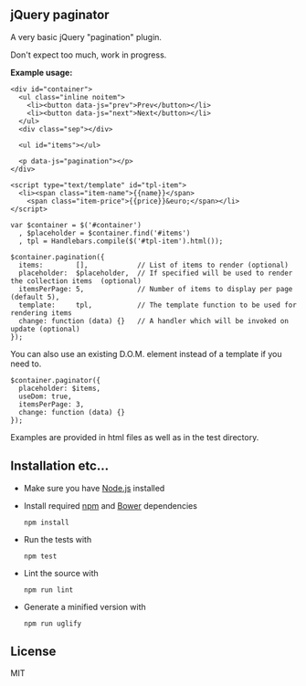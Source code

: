 jQuery paginator
----------------

A very basic jQuery "pagination" plugin.

Don't expect too much, work in progress.

**Example usage:**

```
<div id="container">
  <ul class="inline noitem">
    <li><button data-js="prev">Prev</button></li>
    <li><button data-js="next">Next</button></li>
  </ul>
  <div class="sep"></div>

  <ul id="items"></ul>

  <p data-js="pagination"></p>
</div>

<script type="text/template" id="tpl-item">
  <li><span class="item-name">{{name}}</span>
    <span class="item-price">{{price}}&euro;</span></li>
</script>
```


```
var $container = $('#container')
  , $placeholder = $container.find('#items')
  , tpl = Handlebars.compile($('#tpl-item').html());

$container.pagination({
  items:        [],            // List of items to render (optional)
  placeholder:  $placeholder,  // If specified will be used to render the collection items  (optional)
  itemsPerPage: 5,             // Number of items to display per page (default 5),
  template:     tpl,           // The template function to be used for rendering items
  change: function (data) {}   // A handler which will be invoked on update (optional)
});
```

You can also use an existing D.O.M. element instead of a template if you need to.

```
$container.paginator({
  placeholder: $items,
  useDom: true,
  itemsPerPage: 3,
  change: function (data) {}
});
```


Examples are provided in html files as well as in the test directory.

Installation etc...
--------------------

+ Make sure you have [Node.js](http://nodejs.org) installed

+ Install required [npm](http://npmjs.org) and [Bower](http://bower.io) dependencies

  `npm install`

+ Run the tests with

  `npm test`

+ Lint the source with 

  `npm run lint`

+ Generate a minified version with 

  `npm run uglify`


License
-------

MIT



